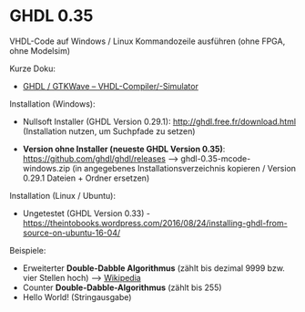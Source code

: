 # GHDL 0.35
VHDL-Code auf Windows / Linux Kommandozeile ausführen (ohne FPGA, ohne Modelsim)

Kurze Doku: 
* [GHDL / GTKWave – VHDL-Compiler/-Simulator](http://www3.cs.fau.de/Lehre/CPU/SS2011/vhdl-ghdl.pdf) 

Installation (Windows):
* Nullsoft Installer (GHDL Version 0.29.1): http://ghdl.free.fr/download.html (Installation nutzen, um Suchpfade zu setzen)
<!-- * Version ohne Installer (GHDL Version 0.33): https://sourceforge.net/projects/ghdl-updates/files/Builds/ghdl-0.33/ (ghdl.exe verwenden/tauschen - getestet (!)) -->
* **Version ohne Installer (neueste GHDL Version 0.35)**: https://github.com/ghdl/ghdl/releases --> ghdl-0.35-mcode-windows.zip (in angegebenes Installationsverzeichnis kopieren / Version 0.29.1 Dateien + Ordner ersetzen)

Installation (Linux / Ubuntu):
* Ungetestet (GHDL Version 0.33) - https://theintobooks.wordpress.com/2016/08/24/installing-ghdl-from-source-on-ubuntu-16-04/

Beispiele: 
* Erweiterter **Double-Dabble Algorithmus** (zählt bis dezimal 9999 bzw. vier Stellen hoch) --> [Wikipedia](https://en.wikipedia.org/wiki/Double_dabble)
* Counter **Double-Dabble-Algorithmus** (zählt bis 255)
* Hello World! (Stringausgabe)

<!-- GTK-Wave "Logikpegel-Veranschaulichung" (ungetestet):
* http://pld.ttu.ee/~vadim/itk_bak/lab_1/quickstart.html
* http://ghdl.free.fr/site/pmwiki.php?n=Main.WaveViewer
* https://lauri.xn--vsandi-pxa.com/hdl/gtkwave.html
![alt text](https://airtower.files.wordpress.com/2010/11/gtkwave-fulladd.png "GTK-Wave") -->
